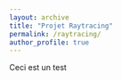 ```yaml
---
layout: archive
title: "Projet Raytracing"
permalink: /raytracing/
author_profile: true
---
```


Ceci est un test


